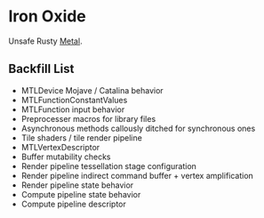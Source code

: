 Iron Oxide
=

Unsafe Rusty [Metal](https://developer.apple.com/documentation/metal?language=objc).

Backfill List
-
- MTLDevice Mojave / Catalina behavior
- MTLFunctionConstantValues
- MTLFunction input behavior
- Preprocesser macros for library files
- Asynchronous methods callously ditched for synchronous ones
- Tile shaders / tile render pipeline
- MTLVertexDescriptor
- Buffer mutability checks
- Render pipeline tessellation stage configuration
- Render pipeline indirect command buffer + vertex amplification
- Render pipeline state behavior
- Compute pipeline state behavior
- Compute pipeline descriptor